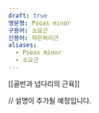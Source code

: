 ```yaml
---
draft: true
영문명: Psoas minor
구용어: 소요근
신용어: 작은허리근
aliases:
  - Psoas minor
  - 소요근
---
```


[[골반과 넙다리의 근육]]

// 설명이 추가될 예정입니다.

